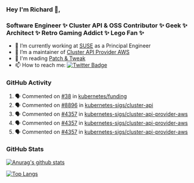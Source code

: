 ### Hey I'm Richard 👋, 

<h3 align="left">Software Engineer ✨ Cluster API & OSS Contributor ✨ Geek ✨ Architect ✨ Retro Gaming Addict ✨ Lego Fan ✨</h3>

- 🔭 I’m currently working at [SUSE](https://www.suse.com/) as a Principal Engineer
- 👯 I’m a maintainer of [Cluster API Provider AWS](https://github.com/kubernetes-sigs/cluster-api-provider-aws)
- 💬 I'm reading [Patch & Tweak](https://bjooks.com/products/patch-tweak-exploring-modular-synthesis)
- 📫 How to reach me: [![Twitter Badge](https://img.shields.io/badge/-@fruit_case-00acee?style=flat&logo=Twitter&logoColor=white)](https://twitter.com/intent/follow?screen_name=fruit_case "Follow on Twitter")

### GitHub Activity 

<!--START_SECTION:activity-->
1. 🗣 Commented on [#38](https://github.com/kubernetes/funding/issues/38) in [kubernetes/funding](https://github.com/kubernetes/funding)
2. 🗣 Commented on [#8896](https://github.com/kubernetes-sigs/cluster-api/issues/8896) in [kubernetes-sigs/cluster-api](https://github.com/kubernetes-sigs/cluster-api)
3. 🗣 Commented on [#4357](https://github.com/kubernetes-sigs/cluster-api-provider-aws/issues/4357) in [kubernetes-sigs/cluster-api-provider-aws](https://github.com/kubernetes-sigs/cluster-api-provider-aws)
4. 🗣 Commented on [#4357](https://github.com/kubernetes-sigs/cluster-api-provider-aws/issues/4357) in [kubernetes-sigs/cluster-api-provider-aws](https://github.com/kubernetes-sigs/cluster-api-provider-aws)
5. 🗣 Commented on [#4357](https://github.com/kubernetes-sigs/cluster-api-provider-aws/issues/4357) in [kubernetes-sigs/cluster-api-provider-aws](https://github.com/kubernetes-sigs/cluster-api-provider-aws)
<!--END_SECTION:activity-->

### GitHub Stats

[![Anurag's github stats](https://github-readme-stats.vercel.app/api?username=richardcase&count_private=true&show_icons=true)](https://github.com/anuraghazra/github-readme-stats)

[![Top Langs](https://github-readme-stats.vercel.app/api/top-langs/?username=richardcase&hide=html&layout=compact)](https://github.com/anuraghazra/github-readme-stats)
